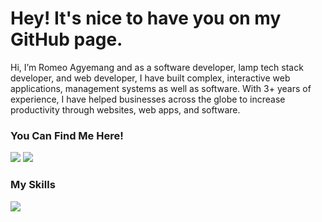 <h1>Hey! It's nice to have you on my GitHub page.</h1>

Hi, I’m Romeo Agyemang and as a software developer, lamp tech stack developer, and web developer, I have built complex, interactive web applications, management systems as well as software. With 3+ years of experience, I have helped businesses across the globe to increase productivity through websites, web apps, and software. 

<h3>You Can Find Me Here!</h3>
<p>
<a href="https://github.com/romeoagyemang" target="_blank"><img src="https://skillicons.dev/icons?i=github" /></a>
<a href="https://www.linkedin.com/in/romeo-agyemang-0a1621202/" target="_blank"><img src="https://skillicons.dev/icons?i=linkedin" /></a> 
</p>

<h3>My Skills</h3>
<p align="left">
  <a href="https://skillicons.dev">
    <img src="https://skillicons.dev/icons?i=html,css,javascript,jquery,bootstrap,sass,php,laravel,mysql,mongodb,vscode,aws,react,dart,flutter,firebase,nodejs,wordpress,figma,ps,vercel,netlify,vue,git,github,postman" />
  </a>
</p>

<!---
romeoagyemang/romeoagyemang is a ✨ special ✨ repository because its `README.md` (this file) appears on your GitHub profile.
You can click the Preview link to take a look at your changes.
--->




